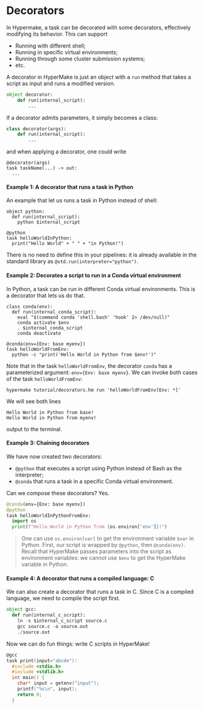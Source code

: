 # Decorators

In Hypermake, a task can be decorated with some decorators, effectively modifying its behavior. This can support

- Running with different shell;
- Running in specific virtual environments;
- Running through some cluster submission systems;
- etc.

A decorator in HyperMake is just an object with a `run` method that takes a script as input and runs a modified version.

```py
object decorator:
    def run(internal_script):
        ...
```
If a decorator admits parameters, it simply becomes a class:
```py
class decorator(args):
    def run(internal_script):
        ...
```

and when applying a decorator, one could write
```shell
@decorator(args)
task taskName(...) -> out:
  ...
```


#### Example 1: A decorator that runs a task in Python
An example that let us runs a task in Python instead of shell:
```shell
object python:
  def run(internal_script):
    python $internal_script

@python
task helloWorldInPython:
  print("Hello World" + " " + "in Python!")
```

There is no need to define this in your pipelines: it is already available in the standard library as `@std.run(interpreter="python")`.


#### Example 2: Decorates a script to run in a Conda virtual environment

In Python, a task can be run in different Conda virtual environments. This is a decorator that lets us do that.

```shell
class conda(env):
  def run(internal_conda_script):
    eval "$(command conda 'shell.bash' 'hook' 2> /dev/null)"
    conda activate $env
    . $internal_conda_script
    conda deactivate

@conda(env={Env: base myenv})
task helloWorldFromEnv:
  python -c "print('Hello World in Python from $env!')"
```

Note that in the task `helloWorldFromEnv`, the decorator `conda` has a parameterized argument: `env={Env: base myenv}`.
We can invoke both cases of the task `helloWorldFromEnv`:
```shell
hypermake tutorial/decorators.hm run 'helloWorldFromEnv[Env: *]'
```

We will see both lines
```
Hello World in Python from base!
Hello World in Python from myenv!
```
output to the terminal.

#### Example 3: Chaining decorators
We have now created two decorators:

- `@python` that executes a script using Python instead of Bash as the interpreter;
- `@conda` that runs a task in a specific Conda virtual environment.

Can we compose these decorators? Yes.

```python
@conda(env={Env: base myenv})
@python
task helloWorldInPythonFromEnv:
  import os
  print(f"Hello World in Python from {os.environ['env']}!")
```

> One can use `os.environ[var]` to get the environment variable `$var` in Python.
First, our script is wrapped by `@python`, then `@conda(env)`.
Recall that HyperMake passes parameters into the script as environment variables:
we cannot use `$env` to get the HyperMake variable in Python.

#### Example 4: A decorator that runs a compiled language: C
We can also create a decorator that runs a task in C. Since C is a compiled language, we need to compile the script first.
```python
object gcc:
  def run(internal_c_script):
    ln -s $internal_c_script source.c
    gcc source.c -o source.out
    ./source.out
```
Now we can do fun things: write C scripts in HyperMake!
```c
@gcc
task print(input="abcde"):
  #include <stdio.h>
  #include <stdlib.h>
  int main() {
    char* input = getenv("input");
    printf("%s\n", input);
    return 0;
  }
```
